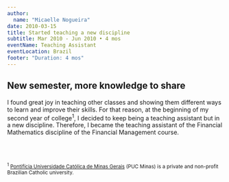 ```yaml
---
author:
  name: "Micaelle Nogueira"
date: 2010-03-15
title: Started teaching a new discipline
subtitle: Mar 2010 - Jun 2010 • 4 mos
eventName: Teaching Assistant 
eventLocation: Brazil
footer: "Duration: 4 mos"
---
```


## New semester, more knowledge to share

I found great joy in teaching other classes and showing them different ways to learn and improve their skills. For that reason, at the beginning of my second year of college<sup>1</sup>, I decided to keep being a teaching assistant but in a new discipline. Therefore, I became the teaching assistant of the Financial Mathematics discipline of the Financial Management course.

<br/>
<br/>

<small><sup>1</sup> [Pontifícia Universidade Católica de Minas Gerais](https://www.pucminas.br/destaques/Paginas/default.aspx) (PUC Minas) is a private and non-profit Brazilian Catholic university.</small>